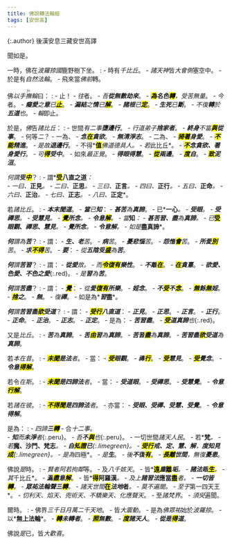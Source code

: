 ```yaml
---
title: 佛說轉法輪經
tags: [安世高]
---
```


{:.author}
後漢安息三藏安世高譯

聞如是。

一時，佛在*波羅捺國*鹿野樹下坐。
: - 時有*千比丘*。
    - *諸天神*皆*大會側*塞空中。
	  - 於是有*自然法輪*。
	    - 飛來當*佛前*轉。

佛*以手<dfn title="抚摸，用手按住。"><ruby>撫<rt>fǔ</rt></ruby></dfn>輪*曰：
: - 止！
    - *往*者。
	  - *吾<b>從無數劫來</b>*。
	    - *<b><mark>為</mark><i>名色</i><mark>轉</mark></b>，受苦無量*。
	      - *今*者。
		    - *<b>癡愛</b>之<b><i>意</i></b>已<b><mark>止</mark></b>*。
		      - *<b>漏結</b>之<b><i>情</i></b>已<b><mark>解</mark></b>*。
		        - *<b><i>諸根</i></b>已<b><mark>定</mark></b>*。
			      - *<b>生死</b>已<b>斷</b>*。
			        - *不復<b>轉</b>於<b>五道</b>也*。
				      - *輪*即止。

於是，*佛*告*諸比丘*：
: - 世間*有二事<b>墮<i>邊行</i></b>*。
    - *行道弟子<b>捨家者</b>*。
	  - *<b>終身</b>不當<b><mark>與</mark><i>從事</i></b>*。
	    - 何等*二*？
	      - 一為、
		    - *<b><i>念</i><mark>在</mark>貪欲</b>*。
			  - *<b>無<i>清淨志</i></b>*。
				- 二為、
				  - *<b><mark>猗著</mark><i>身愛</i></b>*。
				    - *<b><mark>不能</mark>精進</b>*。
				      - *是故<b>退<i>邊行</i></b>*。
					    - 不得*<b><mark>值</mark></b>*佛道德具人。
						  - 若*此比丘*。
						    - *<b><mark>不</mark>念貪欲、著身愛行</b>*。
							  - *可<b><mark>得</mark><i>受中</i></b>*。
								- 如來*最正覺*。
								  - *<b>得<i>眼</i>得<i>慧</i></b>*。
								    - *<b><mark>從</mark>兩邊</b>*。
									  - *<b><mark>度</mark><i>自</i></b>*。
									    - *<b><mark>致</mark><i>泥洹</i></b>*。
				
*何謂<b><i>受</i><mark>中</mark></b>*？
: - 謂*<b><mark>受</mark>八直之道</b>*：  
	- 一曰、*<b>正見</b>*。
	  - 二曰、*<b>正思</b>*。
		- 三曰、*<b>正言</b>*。
		  - 四曰、*<b>正行</b>*。
			- 五曰、*<b>正命</b>*。
			  - 六曰、*<b>正治</b>*。
				- 七曰、*<b>正志</b>*。
				  - 八曰、*<b>正定</b>*。
	
若*諸比丘*。
: - *<b><i>本</i>末聞道</b>*。
    - *<b>當</b>已<b>知</b>*：
	  - *<b><i>甚苦</i></b>為<b>真諦</b>*。
        - 已*<b>一心</b>*。
		  - *<b>受眼</b>*。
		    - *<b>受禪思</b>*。
			  - *<b>受慧見</b>*。
			    - *<b><mark>覺</mark><i>所念</i></b>*。
				  - *<b>令<i>意</i><mark>解</mark></b>*。
					- 當*<b>知</b>*：
					  - *<b>甚苦<i>習</i>、<i>盡</i></b>*為*<b>真諦</b>*。
						  - 已*<b><mark>受</mark><i>眼觀</i>、<i>禪思</i>、<i>慧見</i></b>*。
						    - *<b>覺所念</b>*。
							  - *<b>令意解</b>*。
								- 如是*<b>盡真諦</b>*。
		  
*<b>何</b>謂為<b>苦</b>*？
: - 謂：
    - *<b>生、老</b>苦*。
	  - *<b>病</b>苦*。
		- *<b>憂悲惱</b>苦*。
		  - *<b>怨憎<mark>會</mark></b>苦*。
			- *<b>所愛<mark>別</mark></b>苦*。
			  - *<b><i>求</i><mark>不得</mark></b>苦*。
				- *<b><i>要</i></b>*：
				  - *從<b>五陰<i>受</i><mark>盛</mark></b>為<b>苦</b>*。
	  
*<b>何</b>謂<b>苦習</b>*？
: - 謂：
    - *<b>從<i>愛</i></b>*故。
	  - 而*<b><mark>令復有</mark><i>樂性</i></b>*。
	    - *<b>不離<mark>在</mark></b>*。
	      - *<b><mark>在</mark><i>貪憙</i></b>*。
		    - *<b>欲愛、色愛、不色之愛</b>*{:.red}。
		      - *是<b>習</b>為<b>苦</b>*。
			
*<b>何</b>謂<b>苦盡</b>*？
: - 謂：
    - *<b><mark>覺</mark></b>*：
	  - *從<b><i>愛</i><mark>復有</mark><i>所樂</i></b>*。
	    - *<b><i>婬念</i></b>*。
		  - *<b>不<mark>受</mark>不<mark>念</mark></b>*。
	        - *<b><mark>無</mark><i>餘</i><mark>無</mark>婬</b>*。
		      - *<b><mark>捨</mark><i>之</i></b>*。
			    - *<b><i>無</i></b>*。
		          - *復<b><i>禪</i></b>*。
			        - 如是為*<b><i>習</i>盡</b>*。
		  
*<b>何</b>謂<b>苦習盡<mark>欲</mark>受道</b>*？
: - 謂：
    - *<b><mark>受行</mark>八直道</b>*：
	  - *<b>正見</b>*。
	    - *<b>正思</b>*。
		  - *<b>正言</b>*。
		    - *<b>正行</b>*。
			  - *<b>正命</b>*。
			    - *<b>正治</b>*。
				  - *<b>正志</b>*。
				    - *<b>正定</b>*。
					  - 是為：
					    - *<b>苦習盡</b>*。
						  - *<b><mark>受</mark><i>道真諦</i></b>也*{:.red}。

又是*比丘*。
: - *<b>苦</b>為<b>真諦</b>*。
    - *<b><i>苦</i><mark>由</mark><i>習</i></b>為<b>真諦</b>*。
      - *<b><i>苦習</i><mark>盡</mark></b>為<b>真諦</b>*。
		- *<b>苦習盡<mark>欲</mark><i>受道</i></b>為<b>真諦</b>*。
  
若*本在昔*。
: - *<b><mark>未聞</mark><i>是法</i></b>者*。
    - 當：
      - *<b><mark>受</mark><i>眼觀</i></b>*。
	    - *<b><i>禪</i><mark>行</mark></b>*。
	      - *<b><mark>受</mark><i>慧見</i></b>*。
		    - *<b><mark>受</mark><i>覺念</i></b>*。
		      - *<b>令<i>意</i><mark>得解</mark></b>*。
			
若令*在斯*。
: - *<b><mark>未聞</mark><i>是四諦法</i></b>者*。
    - 當：
      - *<b>受<i>道眼</i></b>*。
	    - *<b>受<i>禪思</i></b>*。
	      - *<b>受<i>慧覺</i></b>*。
		    - *<b>令<i>意</i><mark>行解</mark></b>*。
		
若*諸在彼*。
: - *<b><mark>不得聞</mark>是四諦法</b>者*。
    - 亦當：
	  - *<b>受眼、受禪、受慧、受覺</b>*。
        - *<b>令<i>意</i>得解</b>*。
		
是為：
: - *四諦<b>三<mark>轉</mark></b>*
	- 合*十二事*。  
	  - *<b>知</b>而<b>未<i>淨</i></b>者*{:.peru}。
	    - *吾<b>不<mark>與</mark></b>也*{:.peru}。
			- 一切世間*諸天人民*。
			  - 若*<b>梵</b>*。
			    - 若*<b>魔、沙門、梵志</b>*。
				  - *<b><i>自</i><mark>知</mark><mark>證</mark>已</b>*{:.limegreen}。
				    - *<b><mark>受行</mark><i>戒</i>、<i>定</i>、<i>慧</i>、<i>解</i></b>，<b><i>度知見</i><mark>成</mark></b>*{:.limegreen}。
					  - 是為*四極*。
					    - *是<b><i>生</i></b>*。
						  - *後<b>不復<mark>有</mark></b>*。
						    - *<b><mark>長離</mark>世間</b>，無復<b>憂患</b>*。
									  
佛說*是*時。
: - *賢者阿若拘鄰*等。
    - 及*八千姟天*。
      - 皆*<b><mark>遠</mark><i>塵</i><mark>離</mark><i>垢</i></b>*。
	    - *<b>諸法眼<mark>生</mark></b>*。
	      - 其*千比丘*。
		    - *<b><i>漏</i><mark>盡</mark><i>意</i><mark>解</mark></b>*。
	          - 皆*<b><mark>得</mark>阿羅漢</b>*。
				- 及上*<b><i>諸習法</i>應當<mark>盡</mark></b>*者。
				  - *<b>一切皆<mark>轉</mark></b>*。
					- *<b>眾祐<i>法輪聲</i>三<mark>轉</mark></b>*。
					  - 諸天世間*<b><mark>在</mark><i>法地</i>者</b>*。
					    - 莫不遍聞。
						  - 至于*第一四天王*。
						    - *忉利天、焰天、兜術天、不驕樂天、化應聲天*。
							  - 至*諸梵界*。
							    - *須臾*遍聞。

爾時。
: - 佛界*三千日月萬二千天地*。
    - 皆*大震動*。
      - 是為*佛眾祐*始於*波羅捺*。
	    - 以*<b>無上法輪</b>*。
		  - *<b><mark>轉</mark><i>未轉者</i></b>*。
			- *<b><mark>照</mark>無數</b>*。
			  - *<b><mark>度</mark>諸天人</b>*。
			    - *<b>從<i>是</i><mark>得</mark><i>道</i></b>*。

佛說*是*已，皆*大歡喜*。
